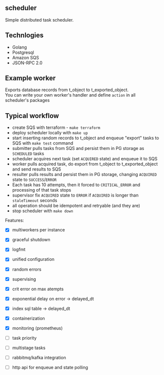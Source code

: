 ## scheduler

Simple distributed task scheduler.

## Technlogies
- Golang
- Postgresql
- Amazon SQS
- JSON-RPC 2.0

## Example worker
Exports database records from t_object to t_exported_object.  
You can write your own worker's handler and define `action` in all scheduler's packages

## Typical workflow
- create SQS with terraform - ```make terraform```
- deploy scheduler locally with ```make up```
- start inserting random records to t_object and enqueue "export" tasks to SQS with ```make test``` command
- submitter pulls tasks from SQS and persist them in PG storage as `SCHEDULED` tasks
- scheduler acquires next task (set `ACQUIRED` state) and enqueue it to SQS
- worker pulls acquired task, do export from t_object to t_exported_object and send results to SQS
- resulter pulls results and persist them in PG storage, changing `ACQUIRED` state to `SUCCESS`/`ERROR`
- Each task has 10 attempts, then it forced to `CRITICAL_ERROR` and processing of that task stops
- supervisor fix `ACQUIRED` state to `ERROR` if `ACQUIRED` is longer than `staleTimeout` seconds
- all operation should be idempotent and retryable (and they are)
- stop scheduler with ```make down```

Features:  
- [x] multiworkers per instance  
- [x] graceful shutdown  
- [x] logfmt  
- [x] unified configuration
- [x] random errors
- [x] supervising
- [x] crit error on max atempts
- [x] exponential delay on error -> delayed_dt
- [x] index sql table -> delayed_dt
- [x] containerization
- [x] monitoring (prometheus)

- [ ] task priority
- [ ] multistage tasks
- [ ] rabbitmq/kafka integration
- [ ] http api for enqueue and state polling
